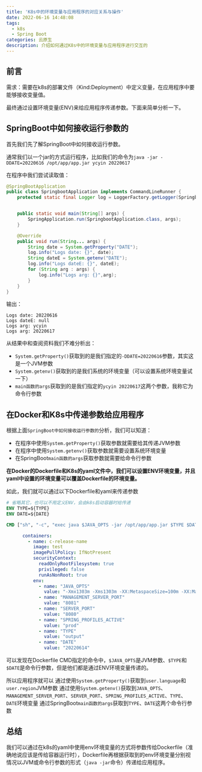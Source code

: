 ```yaml
---
title: 'K8s中的环境变量与应用程序的对应关系与操作'
date: 2022-06-16 14:48:08
tags:
  - k8s
  - Spring Boot
categories: 云原生
description: 介绍如何通过K8s中的环境变量与应用程序进行交互的
---
```


## 前言

需求：需要在k8s的部署文件（Kind:Deployment）中定义变量，在应用程序中要能够接收变量值。

最终通过设置环境变量(ENV)来给应用程序传递参数。下面来简单分析一下。

## SpringBoot中如何接收运行参数的

首先我们先了解SpringBoot中如何接收运行参数。

通常我们以一个jar的方式运行程序，比如我们的命令为`java -jar -DDATE=20220616 /opt/app/app.jar ycyin 20220617`

在程序中我们尝试读取值：

```java
@SpringBootApplication
public class SpringbootApplication implements CommandLineRunner {
    protected static final Logger log = LoggerFactory.getLogger(SpringbootApplication.class);


    public static void main(String[] args) {
        SpringApplication.run(SpringbootApplication.class, args);
    }

    @Override
    public void run(String... args) {
        String date = System.getProperty("DATE");
        log.info("Logs date: {}", date);
        String dateE = System.getenv("DATE");
        log.info("Logs dateE: {}", dateE);
        for (String arg : args) {
            log.info("Logs arg: {}",arg);
        }
    }
}
```

输出：

```
Logs date: 20220616
Logs dateE: null
Logs arg: ycyin
Logs arg: 20220617
```

从结果中和查阅资料我们不难分析出：

- `System.getProperty()`获取到的是我们指定的`-DDATE=20220616`参数，其实这是一个JVM参数
- `System.getenv()`获取到的是我们系统的环境变量（可以设置系统环境变量试一下）
- `main函数的args`获取到的是我们指定的`ycyin 20220617`这两个参数，我称它为命令行参数

## 在Docker和K8s中传递参数给应用程序

根据上面`SpringBoot中如何接收运行参数的`分析，我们可以知道：

- 在程序中使用`System.getProperty()`获取参数就需要给其传递JVM参数
- 在程序中使用`System.getenv()`获取参数就需要设置系统环境变量
- 在SpringBoot`main函数的args`获取参数就需要给命令行参数

**在Docker的Dockerfile和K8s的yaml文件中，我们可以设置ENV环境变量，并且yaml中设置的环境变量可以覆盖Dockerfile的环境变量。**

如此，我们就可以通过以下Dockerfile和yaml来传递参数

```dockerfile
# 省略其它，也可以不用定义ENV，会由k8s启动容器时给传递
ENV TYPE=${TYPE}
ENV DATE=${DATE}

CMD ["sh", "-c", "exec java $JAVA_OPTS -jar /opt/app/app.jar $TYPE $DATE"]
```

```yaml
      containers:
        - name: c-release-name
          image: test
          imagePullPolicy: IfNotPresent
          securityContext:
            readOnlyRootFilesystem: true
            privileged: false
            runAsNonRoot: true
          env:
            - name: "JAVA_OPTS"
              value: "-Xmx1303m -Xms1303m -XX:MetaspaceSize=100m -XX:MaxMetaspaceSize=512m -Duser.language=zh -Duser.region=CN"
            - name: "MANAGEMENT_SERVER_PORT"
              value: "8081"
            - name: "SERVER_PORT"
              value: "8080"
            - name: "SPRING_PROFILES_ACTIVE"
              value: "prod"
            - name: "TYPE"
              value: "output"
            - name: "DATE"
              value: "20220614"
```

可以发现在Dockerfile CMD指定的命令中，`$JAVA_OPTS`是JVM参数、`$TYPE`和`$DATE`是命令行参数，但是他们都是通过ENV环境变量传递的。

所以应用程序就可以
通过使用`System.getProperty()`获取到`user.language`和`user.region`JVM参数
通过使用`System.getenv()`获取到`JAVA_OPTS`、`MANAGEMENT_SERVER_PORT`、`SERVER_PORT`、`SPRING_PROFILES_ACTIVE`、`TYPE`、`DATE`环境变量
通过SpringBoot`main函数的args`获取到`TYPE`、`DATE`这两个命令行参数

## 总结

我们可以通过在k8s的yaml中使用env环境变量的方式将参数传给Dockerfile（准确地说应该是传给容器运行时），Dockerfile再根据获取到的env环境变量分别视情况以JVM或命令行参数的形式（`java -jar`命令）传递给应用程序。